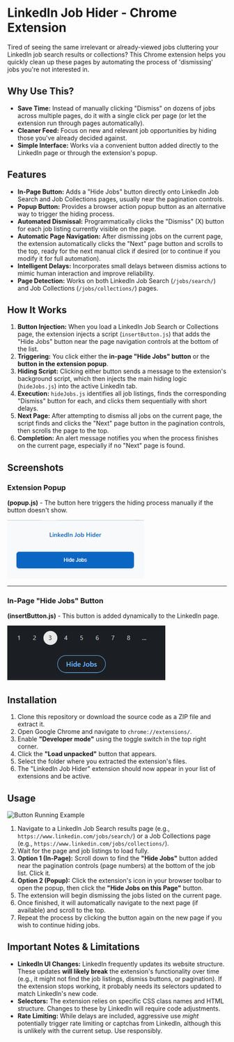 # LinkedIn Job Hider - Chrome Extension

Tired of seeing the same irrelevant or already-viewed jobs cluttering your LinkedIn job search results or collections? This Chrome extension helps you quickly clean up these pages by automating the process of 'dismissing' jobs you're not interested in.

## Why Use This?

*   **Save Time:** Instead of manually clicking "Dismiss" on dozens of jobs across multiple pages, do it with a single click per page (or let the extension run through pages automatically).
*   **Cleaner Feed:** Focus on new and relevant job opportunities by hiding those you've already decided against.
*   **Simple Interface:** Works via a convenient button added directly to the LinkedIn page or through the extension's popup.

## Features

*   **In-Page Button:** Adds a "Hide Jobs" button directly onto LinkedIn Job Search and Job Collections pages, usually near the pagination controls.
*   **Popup Button:** Provides a browser action popup button as an alternative way to trigger the hiding process.
*   **Automated Dismissal:** Programmatically clicks the "Dismiss" (X) button for each job listing currently visible on the page.
*   **Automatic Page Navigation:** After dismissing jobs on the current page, the extension automatically clicks the "Next" page button and scrolls to the top, ready for the next manual click if desired (or to continue if you modify it for full automation).
*   **Intelligent Delays:** Incorporates small delays between dismiss actions to mimic human interaction and improve reliability.
*   **Page Detection:** Works on both LinkedIn Job Search (`/jobs/search/`) and Job Collections (`/jobs/collections/`) pages.
  
## How It Works

1.  **Button Injection:** When you load a LinkedIn Job Search or Collections page, the extension injects a script (`insertButton.js`) that adds the "Hide Jobs" button near the page navigation controls at the bottom of the list.
2.  **Triggering:** You click either the **in-page "Hide Jobs" button** or the **button in the extension popup**.
3.  **Hiding Script:** Clicking either button sends a message to the extension's background script, which then injects the main hiding logic (`hideJobs.js`) into the active LinkedIn tab.
4.  **Execution:** `hideJobs.js` identifies all job listings, finds the corresponding "Dismiss" button for each, and clicks them sequentially with short delays.
5.  **Next Page:** After attempting to dismiss all jobs on the current page, the script finds and clicks the "Next" page button in the pagination controls, then scrolls the page to the top.
6.  **Completion:** An alert message notifies you when the process finishes on the current page, especially if no "Next" page is found.

## Screenshots

### Extension Popup

**(popup.js)** - The button here triggers the hiding process manually if the button doesn't show.

![Extension Popup Example](https://github.com/MaffyxProjects/LinkedIn-Job-Hider/blob/main/images/Screenshot%202025-04-22%20151031.png?raw=true)

---

### In-Page "Hide Jobs" Button

**(insertButton.js)** - This button is added dynamically to the LinkedIn page.

![Injected Button Example](https://github.com/MaffyxProjects/LinkedIn-Job-Hider/blob/main/images/Screenshot%202025-04-22%20151021.png?raw=true)

## Installation

1.  Clone this repository or download the source code as a ZIP file and extract it.
2.  Open Google Chrome and navigate to `chrome://extensions/`.
3.  Enable **"Developer mode"** using the toggle switch in the top right corner.
4.  Click the **"Load unpacked"** button that appears.
5.  Select the folder where you extracted the extension's files.
6.  The "LinkedIn Job Hider" extension should now appear in your list of extensions and be active.

## Usage
![Button Running Example](https://www.loom.com/share/d4f17c7c82f74a84a0b58458b6af71fb)

1.  Navigate to a LinkedIn Job Search results page (e.g., `https://www.linkedin.com/jobs/search/`) or a Job Collections page (e.g., `https://www.linkedin.com/jobs/collections/`).
2.  Wait for the page and job listings to load fully.
3.  **Option 1 (In-Page):** Scroll down to find the **"Hide Jobs"** button added near the pagination controls (page numbers) at the bottom of the job list. Click it.
4.  **Option 2 (Popup):** Click the extension's icon in your browser toolbar to open the popup, then click the **"Hide Jobs on this Page"** button.
5.  The extension will begin dismissing the jobs listed on the current page.
6.  Once finished, it will automatically navigate to the next page (if available) and scroll to the top.
7.  Repeat the process by clicking the button again on the new page if you wish to continue hiding jobs.

## Important Notes & Limitations

*   **LinkedIn UI Changes:** LinkedIn frequently updates its website structure. These updates **will likely break** the extension's functionality over time (e.g., it might not find the job listings, dismiss buttons, or pagination). If the extension stops working, it probably needs its selectors updated to match LinkedIn's new code.
*   **Selectors:** The extension relies on specific CSS class names and HTML structure. Changes to these by LinkedIn will require code adjustments.
*   **Rate Limiting:** While delays are included, aggressive use *might* potentially trigger rate limiting or captchas from LinkedIn, although this is unlikely with the current setup. Use responsibly.
